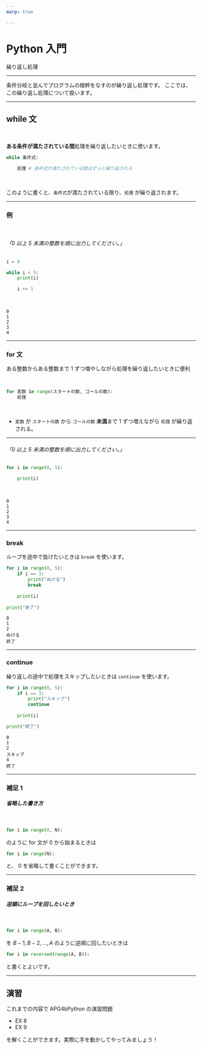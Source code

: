 ```yaml
---
marp: true

---
```


# Python 入門
繰り返し処理

---

条件分岐と並んでプログラムの根幹をなすのが繰り返し処理です。
ここでは、この繰り返し処理について扱います。


---

## while 文

<br>

**ある条件が満たされている間**処理を繰り返したいときに使います。

```py
while 条件式:

    処理 # 条件式が満たされている間はずっと繰り返される
```

<br>

このように書くと、`条件式`が満たされている限り、`処理` が繰り返されます。

---

### 例

<br>

###### 「0 以上 5 未満の整数を順に出力してください。」

```py
i = 0

while i < 5:
    print(i)

    i += 1
```
<br>

```
0
1
2
3
4
```

---

### for 文

ある整数からある整数まで 1 ずつ増やしながら処理を繰り返したいときに便利

<br>

```py
for 変数 in range(スタートの数, ゴールの数):
    処理
```

<br>

- `変数` が `スタートの数` から `ゴールの数` **未満**まで 1 ずつ増えながら `処理` が繰り返される。

---

###### 「0 以上 5 未満の整数を順に出力してください。」

```py
for i in range(0, 5):

    print(i)
```
<br>

```
0
1
2
3
4
```

---

### break

ループを途中で抜けたいときは `break` を使います。

```py
for i in range(0, 5):
    if i == 3:
        print("ぬける")
        break
 
    print(i)
 
print("終了")
```

```
0
1
2
ぬける
終了
```

---

### continue

繰り返しの途中で処理をスキップしたいときは `continue` を使います。

```py
for i in range(0, 5):
    if i == 3:
        print("スキップ")
        continue
 
    print(i)

print("終了")
```
```
0
1
2
スキップ
4
終了
```

---

### 補足 1

##### 省略した書き方

<br>

```py
for i in range(0, N):
```
のように for 文が 0 から始まるときは

```py
for i in range(N):
```
と、 0 を省略して書くことができます。


---

### 補足 2

##### 逆順にループを回したいとき

<br>

```py
for i in range(A, B):
```

を $B-1, B-2, ..., A$ のように逆順に回したいときは

```py
for i in reversed(range(A, B)):
```

と書くとよいです。

---

## 演習

これまでの内容で APG4bPython の演習問題
- EX 8
- EX 9
  
を解くことができます。実際に手を動かしてやってみましょう！
